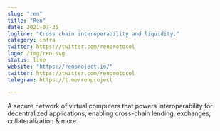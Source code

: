 ```yaml
---
slug: "ren"
title: "Ren"
date: 2021-07-25
logline: "Cross chain interoperability and liquidity."
category: infra
twitter: https://twitter.com/renprotocol
logo: /img/ren.svg
status: live
website: "https://renproject.io/"
twitter: https://twitter.com/renprotocol
telegram: https://t.me/renproject

---
```


A secure network of virtual computers that powers interoperability for decentralized applications, enabling cross-chain lending, exchanges, collateralization & more.
